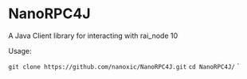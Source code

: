 # NanoRPC4J

A Java Client library for interacting with rai_node 10

Usage:


`git clone https://github.com/nanoxic/NanoRPC4J.git`
`cd NanoRPC4J/`
`
